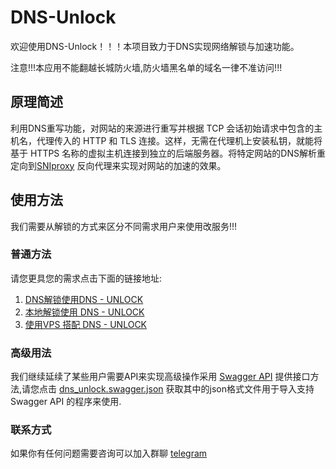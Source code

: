 # DNS-Unlock

欢迎使用DNS-Unlock！！！本项目致力于DNS实现网络解锁与加速功能。

注意!!!本应用不能翻越长城防火墙,防火墙黑名单的域名一律不准访问!!!

## 原理简述

利用DNS重写功能，对网站的来源进行重写并根据 TCP 会话初始请求中包含的主机名，代理传入的 HTTP 和 TLS 连接。这样，无需在代理机上安装私钥，就能将基于 HTTPS 名称的虚拟主机连接到独立的后端服务器。将特定网站的DNS解析重定向到[SNIproxy](https://github.com/dlundquist/sniproxy) 反向代理来实现对网站的加速的效果。

## 使用方法

我们需要从解锁的方式来区分不同需求用户来使用改服务!!!

### 普通方法

请您更具您的需求点击下面的链接地址:

1. [DNS解锁使用DNS - UNLOCK](md/DNS.md)
2. [本地解锁使用 DNS - UNLOCK](md/Local.md)
3. [使用VPS 搭配 DNS - UNLOCK](md/VPS.md)

### 高级用法

我们继续延续了某些用户需要API来实现高级操作采用 [Swagger API](https://swagger.io/)
提供接口方法,请您点击 [dns_unlock.swagger.json](api/dns_unlock.swagger.json) 获取其中的json格式文件用于导入支持Swagger
API 的程序来使用.

### 联系方式
如果你有任何问题需要咨询可以加入群聊 [telegram](https://t.me/Dns_Unlock)
